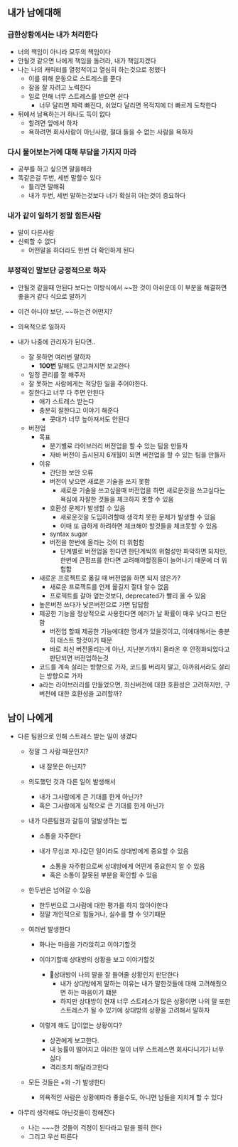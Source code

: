 ## 내가 남에대해
### 급한상황에서는 내가 처리한다
- 너의 책임이 아니라 모두의 책임이다
- 안될것 같으면 나에게 책임을 돌려라, 내가 책임지겠다
- 나는 나의 캐릭터를 열정적이고 열심히 하는것으로 정했다
	- 이를 위해 운동으로 스트레스를 푼다
	- 잠을 잘 자려고 노력한다
	- 일로 인해 너무 스트레스를 받으면 쉰다
		- 너무 달리면 체력 빠진다, 쉬었다 달리면 목적지에 더 빠르게 도착한다
- 뒤에서 남욕하는거 하나도 득이 없다
	- 할려면 앞에서 하자
	- 욕하려면 회사사람이 아닌사람, 절대 들을 수 없는 사람을 욕하자

### 다시 물어보는거에 대해 부담을 가지지 마라
- 공부를 하고 싶으면 말을해라
- 똑같은걸 두번, 세번 말할수 있다
  - 틀리면 말해줘
  - 내가 두번, 세번 말하는것보다 너가 확실히 아는것이 중요하다

### 내가 같이 일하기 정말 힘든사람
- 말이 다른사람
- 신뢰할 수 없다
	- 어떤말을 하더라도 한번 더 확인하게 된다
### 부정적인 말보단 긍정적으로 하자
- 안될것 같을때 안된다 보다는 이방식에서 \~\~한 것이 아쉬운데 이 부분을 해결하면 좋을거 같다 식으로 말하기
- 이건 아니야 보단, \~\~하는건 어떤지?
- 의욕적으로 일하자

- 내가 나중에 관리자가 된다면..
	- 잘 못하면 여러번 말하자
		- **100번** 말해도 안고쳐지면 보고한다
	- 일정 관리를 잘 해주자
	- 잘 못하는 사람에게는 적당한 일을 주어야한다.
	- 잘한다고 너무 다 주면 안된다
		- 애가 스트레스 받는다
		- 충분히 잘한다고 이야기 해준다
			- 콧대가 너무 높아져서도 안된다
	- 버전업
		- 목표 
			- 분기별로 라이브러리 버전업을 할 수 있는 팀을 만들자
			- 자바 버전이 출시된지 6개월이 되면 버전업을 할 수 있는 팀을 만들자
		- 이유
			- 간단한 보안 오류
			- 버전이 낮으면 새로운 기술을 쓰지 못함
				- 새로운 기술을 쓰고싶을때 버전업을 하면 새로운것을 쓰고싶다는 욕심에 자잘한 것들을 체크하지 못할 수 있음
			- 호환성 문제가 발생할 수 있음
				- 새로운것을 도입하려할때 생각치 못한 문제가 발생할 수 있음
				- 이때 또 급하게 하려하면 체크해야 할것들을 체크못할 수 있음
			- syntax sugar
			- 버전을 한번에 올리는 것이 더 위험함
				- 단계별로 버전업을 한다면 한단계씩의 위험성만 파악하면 되지만, 한번에 큰점프를 한다면 고려해야할점들이 늘어나기 때문에 더 위험함
		- 새로운 프로젝트로 옮길 때 버전업을 하면 되지 않은가?
			- 새로운 프로젝트를 언제 옮길지 절대 알수 없음
			- 프로젝트를 갈아 엎는것보다, deprecated가 빨리 올 수 있음
		- 높은버전 쓰다가 낮은버전으로 가면 답답함
		- 제공한 기능을 정상적으로 사용한다면 에러가 날 확률이 매우 낮다고 판단함
			- 버전업 할떄 제공한 기능에대한 명세가 있을것이고, 이에대해서는 충분히 테스트 할것이기 때문
			- 바로 최신 버전올리는게 아닌, 지난분기까지 올라온 후 안정화되었다고 판단되면 버전업하는것
		- 코드를 계속 살리는 방향으로 가자, 코드를 버리지 말고, 아까워서라도 살리는 방향으로 가자
		- a라는 라이브러리를 만들었으면, 최신버전에 대한 호환성은 고려하지만, 구버전에 대한 호환성을 고려할까?

## 남이 나에게
- 다른 팀원으로 인해 스트레스 받는 일이 생겼다
	- 정말 그 사람 때문인지?
		- 내 잘못은 아닌지?
	- 의도했던 것과 다른 일이 발생해서
		- 내가 그사람에게 큰 기대를 한게 아닌가?
		- 혹은 그사람에게 심적으로 큰 기대를 한게 아닌가
	- 내가 다른팀원과 갈등이 덜발생하는 법
		- 소통을 자주한다

		- 내가 무심코 지나갔던 일이라도 상대방에게 중요할 수 있음
			- 소통을 자주함으로써 상대방에게 어떤게 중요한지 알 수 있음
			- 혹은 소통이 잘못된 부분을 확인할 수 있음
	
	 - 한두번은 넘어갈 수 있음
		- 한두번으로 그사람에 대한 평가를 하지 않아야한다
		- 정말 개인적으로 힘들거나, 실수를 할 수 잇기때문

	 - 여러번 발생한다
		- 화나는 마음을 가라앉히고 이야기할것
		- 이야기할떄 상대방의 상황을 보고 이야기할것
			- 상대방이 나의 말을 잘 들어줄 상황인지 판단한다
				- 내가 상대방에게 말하는 이유는 내가 말한것들에 대해 고려해줬으면 하는 마음이기 떄문
				- 하지만 상대방이 현재 너무 스트레스가 많은 상황이면 나의 말 또한 스트레스가 될 수 있기에 상대방의 상황을 고려해서 말하자

		- 이렇게 해도 답이없는 상황이다?
			- 상관에게 보고한다.
			- 내 능률이 떨어지고 이러한 일이 너무 스트레스면 회사다니기가 너무 싫다
			- 격리조치 해달라고한다

	- 모든 것들은 +와 -가 발생한다
		- 의욕적인 사람은 상황에따라 좋을수도, 아니면 남들을 지치게 할 수 있다

- 아무리 생각해도 아닌것들이 정해진다
	- 나는 \~\~\~한 것들이 걱정이 된다라고 말을 필히 한다
	- 그리고 우선 따른다